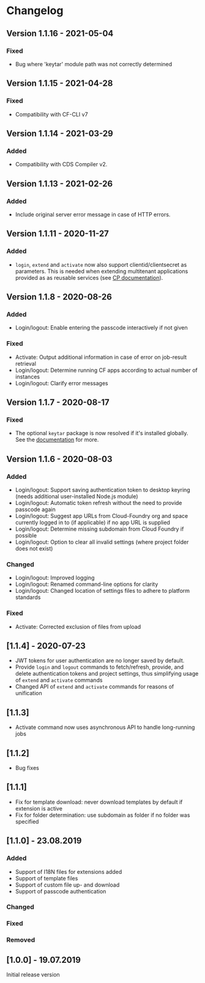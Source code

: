 # Changelog

## Version 1.1.16 - 2021-05-04

### Fixed

- Bug where 'keytar' module path was not correctly determined

## Version 1.1.15 - 2021-04-28

### Fixed

- Compatibility with CF-CLI v7

## Version 1.1.14 - 2021-03-29

### Added

- Compatibility with CDS Compiler v2.

## Version 1.1.13 - 2021-02-26

### Added

- Include original server error message in case of HTTP errors.

## Version 1.1.11 - 2020-11-27

### Added

- `login`, `extend` and `activate` now also support clientid/clientsecret as parameters. This is
needed when extending multitenant applications provided as as reusable services (see [CP documentation](https://controlcenter.ondemand.com/index.html#/knowledge_center/articles/2316430f7d804820934910db736cefbf)).

## Version 1.1.8 - 2020-08-26

### Added

- Login/logout: Enable entering the passcode interactively if not given

### Fixed

- Activate: Output additional information in case of error on job-result retrieval
- Login/logout: Determine running CF apps according to actual number of instances
- Login/logout: Clarify error messages

## Version 1.1.7 - 2020-08-17

### Fixed
- The optional `keytar` package is now resolved if it's installed globally.  See the [documentation](https://cap.cloud.sap/docs/guides/extensibility#save-authentication-token-for-simplified-workflow) for more.

## Version 1.1.6 - 2020-08-03

### Added

- Login/logout: Support saving authentication token to desktop keyring (needs additional user-installed Node.js module)
- Login/logout: Automatic token refresh without the need to provide passcode again
- Login/logout: Suggest app URLs from Cloud-Foundry org and space currently logged in to (if applicable) if no app URL is supplied
- Login/logout: Determine missing subdomain from Cloud Foundry if possible
- Login/logout: Option to clear all invalid settings (where project folder does not exist)

### Changed

- Login/logout: Improved logging
- Login/logout: Renamed command-line options for clarity
- Login/logout: Changed location of settings files to adhere to platform standards

### Fixed

- Activate: Corrected exclusion of files from upload


## [1.1.4] - 2020-07-23

- JWT tokens for user authentication are no longer saved by default.
- Provide `login` and `logout` commands to fetch/refresh, provide, and delete authentication tokens and project settings,
  thus simplifying usage of `extend` and `activate` commands
- Changed API of `extend` and `activate` commands for reasons of unification


## [1.1.3]
- Activate command now uses asynchronous API to handle long-running jobs

## [1.1.2]
- Bug fixes

## [1.1.1]
- Fix for template download: never download templates by default if extension is active
- Fix for folder determination: use subdomain as folder if no folder was specified

## [1.1.0] - 23.08.2019
### Added
- Support of I18N files for extensions added
- Support of template files
- Support of custom file up- and download
- Support of passcode authentication
### Changed
### Fixed
### Removed

## [1.0.0] - 19.07.2019
Initial release version
